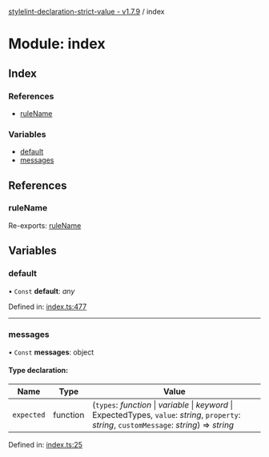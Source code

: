 [stylelint-declaration-strict-value - v1.7.9](../README.md) / index

# Module: index

## Index

### References

* [ruleName](index.md#rulename)

### Variables

* [default](index.md#default)
* [messages](index.md#messages)

## References

### ruleName

Re-exports: [ruleName](defaults.md#rulename)

## Variables

### default

• `Const` **default**: *any*

Defined in: [index.ts:477](https://github.com/AndyOGo/stylelint-declaration-strict-value/blob/39c4fe5/src/index.ts#L477)

___

### messages

• `Const` **messages**: object

#### Type declaration:

Name | Type | Value |
------ | ------ | ------ |
`expected` | function | (`types`: *function* \| *variable* \| *keyword* \| ExpectedTypes, `value`: *string*, `property`: *string*, `customMessage`: *string*) => *string* |

Defined in: [index.ts:25](https://github.com/AndyOGo/stylelint-declaration-strict-value/blob/39c4fe5/src/index.ts#L25)
